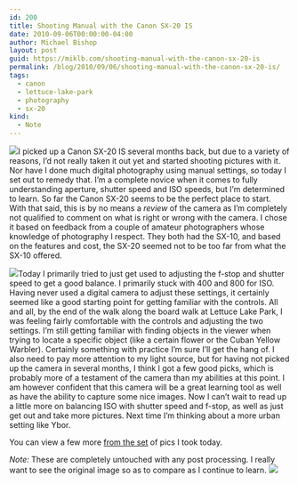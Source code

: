 ```yaml
---
id: 200
title: Shooting Manual with the Canon SX-20 IS
date: 2010-09-06T00:00:00-04:00
author: Michael Bishop
layout: post
guid: https://miklb.com/shooting-manual-with-the-canon-sx-20-is
permalink: /blog/2010/09/06/shooting-manual-with-the-canon-sx-20-is/
tags:
  - canon
  - lettuce-lake-park
  - photography
  - sx-20
kind:
  - Note
---
```

<p><a href="http://www.flickr.com/photos/37431362@N00/4964990093"><img class="left" src="http://farm5.static.flickr.com/4154/4964990093_6f51f336e8_m.jpg" /></a>I picked up a Canon SX-20 IS several months back, but due to a variety of reasons, I’d not really taken it out yet and started shooting pictures with it.  Nor have I done much digital photography using manual settings, so today I set out to remedy that.  I’m a complete novice when it comes to fully understanding aperture, shutter speed and ISO speeds, but I’m determined to learn.  So far the Canon SX-20 seems to be the perfect place to start.  With that said, this is by no means a <em>review</em> of the camera as I’m completely not qualified to comment on what is right or wrong with the camera.  I chose it based on feedback from a couple of amateur photographers whose knowledge of photography I respect.  They both had the SX-10, and based on the features and cost, the SX-20 seemed not to be too far from what the SX-10 offered.</p>

<p><a href="http://www.flickr.com/photos/37431362@N00/4965589398"><img class="right" src="http://farm5.static.flickr.com/4126/4965589398_f2e3f5b490_m.jpg" /></a>Today I primarily tried to just get used to adjusting the f-stop and shutter speed to get a good balance.  I primarily stuck with 400 and 800 for ISO.  Having never used a digital camera to adjust these settings, it certainly seemed like a good starting point for getting familiar with the controls.  All and all, by the end of the walk along the board walk at Lettuce Lake Park, I was feeling fairly comfortable with the controls and adjusting the two settings.  I’m still getting familiar with finding objects in the viewer when trying to locate a specific object (like a certain flower or the Cuban Yellow Warbler).  Certainly something with practice I’m sure I’ll get the hang of.  I also need to pay more attention to my light source, but for having not picked up the camera in several months, I think  I got a few good picks, which is probably more of a testament of the camera than my abilities at this point.  I am however confident that this camera will be a great learning tool as well as have the ability to capture some nice images.  Now I can’t wait to read up a little more on balancing ISO with shutter speed and f-stop, as well as just get out and take more pictures.  Next time I’m thinking about a more urban setting like Ybor.</p>

<p>You can view a few more <a href="http://www.flickr.com/photos/miklb/sets/72157624770529169/">from the set</a> of pics I took today.</p>

<p><em>Note:</em> These are completely untouched with any post processing. I really want to see the original image so as to compare as I continue to learn.
<a href="http://www.flickr.com/photos/37431362@N00/4965590418"><img src="http://farm5.static.flickr.com/4089/4965590418_1f2048d8ea_z.jpg" /></a></p>